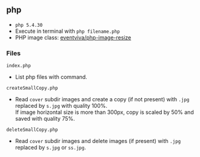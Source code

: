 ## php

- `php 5.4.30`
- Execute in terminal with `php filename.php`
- PHP image class: [eventviva/php-image-resize](https://github.com/eventviva/php-image-resize)

### Files

`index.php`

- List php files with command.

`createSmallCopy.php`

- Read `cover` subdir images and create a copy (if not present) with `.jpg` replaced by `s.jpg` with quality 100%.  
  If image horizontal size is more than 300px, copy is scaled by 50% and saved with quality 75%.

`deleteSmallCopy.php`

- Read `cover` subdir images and delete images (if present) with `.jpg` replaced by `s.jpg` or `ss.jpg`.
